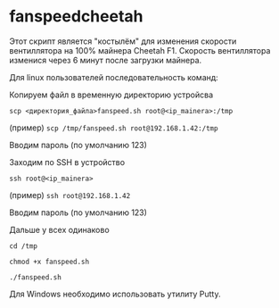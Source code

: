# fanspeedcheetah

Этот скрипт является "костылём" для изменения скорости вентиллятора на 100% майнера Cheetah F1.
Скорость вентиллятора изменися через 6 минут после загрузки майнера.

Для linux пользователей последовательность команд:

Копируем файл в временную директорию устройсва

`scp <директория_файла>fanspeed.sh root@<ip_mainera>:/tmp`

(пример)
`scp /tmp/fanspeed.sh root@192.168.1.42:/tmp`

Вводим пароль (по умолчанию 123)

Заходим по SSH в устройство

`ssh root@<ip_mainera>`

(пример)
`ssh root@192.168.1.42`

Вводим пароль (по умолчанию 123)

Дальше у всех одинаково

`cd /tmp`

`chmod +x fanspeed.sh`

`./fanspeed.sh`


Для Windows необходимо использовать утилиту Putty.
